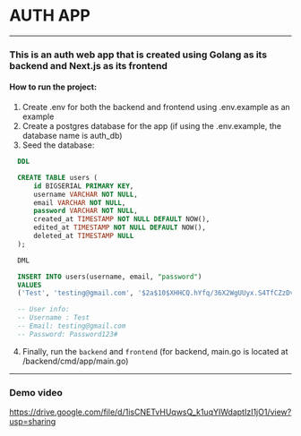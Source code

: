 # AUTH APP

---

### This is an auth web app that is created using Golang as its backend and Next.js as its frontend

#### How to run the project:

1. Create .env for both the backend and frontend using .env.example as an example
2. Create a postgres database for the app (if using the .env.example, the database name is auth_db)
3. Seed the database:

```sql
  DDL

  CREATE TABLE users (
	  id BIGSERIAL PRIMARY KEY,
	  username VARCHAR NOT NULL,
	  email VARCHAR NOT NULL,
	  password VARCHAR NOT NULL,
	  created_at TIMESTAMP NOT NULL DEFAULT NOW(),
	  edited_at TIMESTAMP NOT NULL DEFAULT NOW(),
	  deleted_at TIMESTAMP NULL
  );
```

```sql
  DML

  INSERT INTO users(username, email, "password")
  VALUES
  ('Test', 'testing@gmail.com', '$2a$10$XHHCQ.hYfq/36X2WgUUyx.S4TfCZzDv4YNRNX4KJfu.eDecB53Wxe');

  -- User info:
  -- Username : Test
  -- Email: testing@gmail.com
  -- Password: Password123#
```

4. Finally, run the `backend` and `frontend` 
(for backend, main.go is located at /backend/cmd/app/main.go)
---
### Demo video
https://drive.google.com/file/d/1isCNETvHUqwsQ_k1uqYIWdaptIzI1jO1/view?usp=sharing
